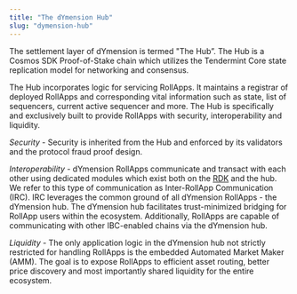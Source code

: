 ```yaml
---
title: "The dYmension Hub"
slug: "dymension-hub"
---
```


The settlement layer of dYmension is termed "The Hub”. The Hub is a Cosmos SDK Proof-of-Stake chain which utilizes the Tendermint Core state replication model for networking and consensus.<br/>

The Hub incorporates logic for servicing RollApps. It maintains a registrar of deployed RollApps and corresponding vital information such as state, list of sequencers, current active sequencer and more. The Hub is specifically and exclusively built to provide RollApps with security, interoperability and liquidity.<br/>

*Security* - Security is inherited from the Hub and enforced by its validators and the protocol fraud proof design.<br/>

*Interoperability* - dYmension RollApps communicate and transact with each other using dedicated modules which exist both on the [RDK](../reference/glossary.md#r) and the hub. We refer to this type of communication as Inter-RollApp Communication (IRC). IRC leverages the common ground of all dYmension RollApps - the dYmension hub. The dYmension hub facilitates trust-minimized bridging for RollApp users within the ecosystem. Additionally, RollApps are capable of communicating with other IBC-enabled chains via the dYmension hub.<br/> 

*Liquidity* - The only application logic in the dYmension hub not strictly restricted for handling RollApps is the embedded Automated Market Maker (AMM). The goal is to expose RollApps to efficient asset routing, better price discovery and most importantly shared liquidity for the entire ecosystem.
